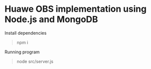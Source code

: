 # Huawe OBS implementation using Node.js and MongoDB

Install dependencies
> npm i

Running program
> node src/server.js